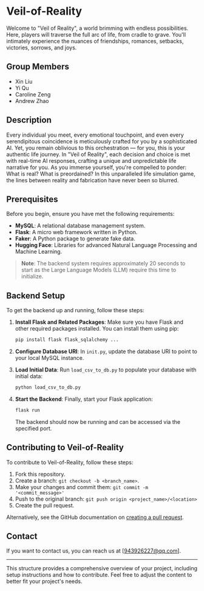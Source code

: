 # Veil-of-Reality

Welcome to "Veil of Reality", a world brimming with endless possibilities. Here, players will traverse the full arc of life, from cradle to grave. You'll intimately experience the nuances of friendships, romances, setbacks, victories, sorrows, and joys.

## Group Members
- Xin Liu
- Yi Qu
- Caroline Zeng
- Andrew Zhao

## Description
Every individual you meet, every emotional touchpoint, and even every serendipitous coincidence is meticulously crafted for you by a sophisticated AI. Yet, you remain oblivious to this orchestration — for you, this is your authentic life journey. In "Veil of Reality", each decision and choice is met with real-time AI responses, crafting a unique and unpredictable life narrative for you. As you immerse yourself, you're compelled to ponder: What is real? What is preordained? In this unparalleled life simulation game, the lines between reality and fabrication have never been so blurred.

## Prerequisites
Before you begin, ensure you have met the following requirements:
- **MySQL**: A relational database management system.
- **Flask**: A micro web framework written in Python.
- **Faker**: A Python package to generate fake data.
- **Hugging Face**: Libraries for advanced Natural Language Processing and Machine Learning. 

> **Note**: The backend system requires approximately 20 seconds to start as the Large Language Models (LLM) require this time to initialize.

## Backend Setup
To get the backend up and running, follow these steps:

1. **Install Flask and Related Packages**: Make sure you have Flask and other required packages installed. You can install them using pip:
   ```bash
   pip install flask flask_sqlalchemy ...
   ```

2. **Configure Database URI**: In `init.py`, update the database URI to point to your local MySQL instance.

3. **Load Initial Data**: Run `load_csv_to_db.py` to populate your database with initial data:
   ```bash
   python load_csv_to_db.py
   ```

4. **Start the Backend**: Finally, start your Flask application:
   ```bash
   flask run
   ```

   The backend should now be running and can be accessed via the specified port.

## Contributing to Veil-of-Reality
To contribute to Veil-of-Reality, follow these steps:

1. Fork this repository.
2. Create a branch: `git checkout -b <branch_name>`.
3. Make your changes and commit them: `git commit -m '<commit_message>'`
4. Push to the original branch: `git push origin <project_name>/<location>`
5. Create the pull request.

Alternatively, see the GitHub documentation on [creating a pull request](https://docs.github.com/en/github/collaborating-with-issues-and-pull-requests/creating-a-pull-request).

## Contact
If you want to contact us, you can reach us at [943926227@qq.com].

---

This structure provides a comprehensive overview of your project, including setup instructions and how to contribute. Feel free to adjust the content to better fit your project's needs.
